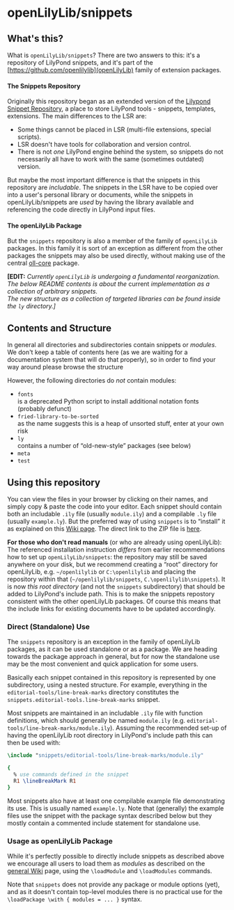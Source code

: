 # openLilyLib/snippets

## What's this?

What is `openLilyLib/snippets`? There are two answers to this: it's a repository of LilyPond snippets,
and it's part of the [https://github.com/openlilylib](openLilyLib) family of extension packages.

#### The Snippets Repository

Originally this repository began as an extended version of the
[Lilypond Snippet Repository](http://lsr.di.unimi.it/LSR/Search), a place to store LilyPond tools -
snippets, templates, extensions. The main differences to the LSR are:

* Some things cannot be placed in LSR (multi-file extensions, special scripts).
* LSR doesn't have tools for collaboration and version control.
* There is not *one* LilyPond engine behind the system, so snippets do not necessarily all
  have to work with the same (sometimes outdated) version.

But maybe the most important difference is that the snippets in this repository are *includable*.
The snippets in the LSR have to be copied over into a user's personal library or documents,
while the snippets in openLilyLib/snippets are *used* by having the library available and referencing
the code directly in LilyPond input files.

<!---
At some point in the future we may develop a nice web frontend for this repository;
we would also like to integrate it with the core LilyPond project similarly to
how stuff from LSR is imported into official documentation.
-->

#### The openLilyLib Package

But the `snippets` repository is also a member of the family of `openLilyLib` packages.
In this family it is sort of an exception as different from the other packages the
snippets may also be used directly, without making use of the central
[oll-core](https://github.com/openlilylib/oll-core) package.

**[EDIT:** *Currently `openLilyLib` is undergoing a fundamental reorganization.  
The below README contents is about the* current *implementation as a
collection of arbitrary snippets.  
The new structure as a collection of targeted libraries can be found inside
the `ly` directory.]*

## Contents and Structure

In general all directories and subdirectories contain snippets or *modules*.
We don't keep a table of contents here (as we are waiting for a documentation
system that will do that properly), so in order to find your way around please
browse the structure

However, the following directories do *not* contain modules:

* `fonts`  
  is a deprecated Python script to install additional notation fonts (probably defunct)
* `fried-library-to-be-sorted`  
  as the name suggests this is a heap of unsorted stuff, enter at your own risk
* `ly`  
  contains a number of “old-new-style” packages (see below)
* `meta`
* `test`




## Using this repository

You can view the files in your browser by clicking on their names, and simply
copy & paste the code into your editor. Each snippet should contain both an
includable `.ily` file (usually `module.ily`) and a compilable `.ly` file
(usually `example.ly`). But the preferred way of using `snippets` is to
“install” it as explained on this [Wiki
page](https://github.com/openlilylib/oll-core/wiki#installation). The direct
link to the ZIP file is
[here](https://github.com/openlilylib/snippets/archive/master.zip).

**For those who don't read manuals** (or who are already using openLilyLib):  
The referenced installation instruction *differs* from earlier recommendations
how to set up `openLilyLib/snippets`: the repository may still be saved anywhere
on your disk, but we recommend creating a “root” directory for openLilyLib, e.g.
`~/openlilylib` or `C:\openlilylib` and placing the repository within that
(`~/openlilylib/snippets`, `C.\openlilylib\snippets`). It is now *this root
directory* (and not the `snippets` subdirectory) that should be added to
LilyPond's include path. This is to make the snippets repostory consistent with
the other openLilyLib packages. Of course this means that the include links for
existing documents have to be updated accordingly.


### Direct (Standalone) Use

The `snippets` repository is an exception in the family of openLilyLib packages,
as it can be used standalone or as a package. We are heading towards the package
approach in general, but for now the standalone use may be the most convenient
and quick application for some users.

Basically each snippet contained in this repository is represented by one
subdirectory, using a nested structure. For example, everything in the
`editorial-tools/line-break-marks` directory constitutes the
`snippets.editorial-tools.line-break-marks` snippet.

Most snippets are maintained in an includable `.ily` file with function
definitions, which should generally be named `module.ily` (e.g.
`editorial-tools/line-break-marks/module.ily`). Assuming the recommended set-up
of having the openLilyLib root directory in LilyPond's include path this can
then be used with:

```lilypond
\include "snippets/editorial-tools/line-break-marks/module.ily"

{
  % use commands defined in the snippet
  R1 \lineBreakMark R1
}
```

Most snippets also have at least one compilable example file demonstrating its
use. This is usually named `example.ly`. Note that (generally) the example files
use the snippet with the package syntax described below but they mostly contain
a commented include statement for standalone use.

### Usage as openLilyLib Package

While it's perfectly possible to directly include snippets as described above we
encourage all users to load them as *modules* as described on the [general
Wiki](https://github.com/openlilylib/oll-core/wiki/Basic-Usage) page, using the
`\loadModule` and `\loadModules` commands.

Note that `snippets` does not provide any package or module options (yet), and
as it doesn't contain top-level modules there is no practical use for the
`\loadPackage \with { modules = ... }` syntax.
